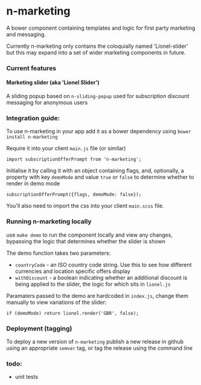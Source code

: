# n-marketing

A bower component containing templates and logic for first party marketing and messaging.

Currently n-marketing only contains the coloquially named 'Lionel-slider' but this may expand into a set of wider marketing components in future.

### Current features
#### Marketing slider (aka 'Lionel Slider')
A sliding popup based on `n-sliding-popup` used for subscription discount messaging for anonymous users

### Integration guide:
To use n-marketing in your app add it as a bower dependency using `bower install n-marketing`

Require it into your client `main.js` file (or similar)
```
import subscriptionOfferPrompt from 'n-marketing';
```
Initialise it by calling it with an object containing flags, and, optionally, a property with key `demoMode` and value `true` or `false` to determine whether to render in demo mode
```
subscriptionOfferPrompt({flags, demoMode: false});
```
You'll also need to import the css into your client `main.scss` file.

### Running n-marketing locally
use `make demo` to run the component locally and view any changes, bypassing the logic that determines whether the slider is shown

The demo function takes two parameters:
- `countryCode` - an ISO country code string. Use this to see how different currencies and location specific offers display
- `withDiscount` - a boolean indicating whether an additional discount is being applied to the slider, the logic for which sits in `lionel.js`

Paramaters passed to the demo are hardcoded in `index.js`, change them manually to view variations of the slider:

```
if (demoMode) return lionel.render('GBR', false);
```
### Deployment (tagging)
To deploy a new version of `n-marketing` publish a new release in github using an appropriate `semver` tag, or tag the release using the command line

### todo:
- unit tests
  

